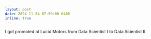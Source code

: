 ```yaml
---
layout: post
date: 2024-11-04 07:59:00-0400
inline: true
---
```


I got promoted at Lucid Motors from Data Scientist I to Data Scientist II.